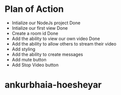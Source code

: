 # Plan of Action

- Intialize our NodeJs project Done
- Intialize our first view Done
- Create a room id Done
- Add the ability to view our own video Done
- Add the ability to allow others to stream their video
- Add styling
- Add the ability to create messages
- Add mute button
- Add Stop Video button
# ankurbhaia-hoesheyar
